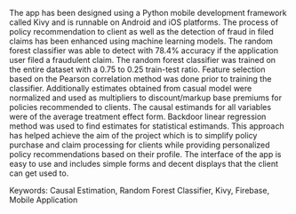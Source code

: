 The app has been designed using a Python mobile development framework called Kivy and is runnable on Android and iOS platforms. The process of policy recommendation
to client as well as the detection of fraud in filed claims has been enhanced using machine learning models. The random forest classifier was able to detect with 78.4% accuracy if the application user
filed a fraudulent claim. The random forest classifier was trained on the entire dataset with a 0.75 to 0.25 train-test ratio. Feature selection based on the Pearson correlation method was done prior
to training the classifier. Additionally estimates obtained from casual model were normalized and used as multipliers to discount/markup base premiums for policies recommended to clients. The
causal estimands for all variables were of the average treatment effect form. Backdoor linear regression method was used to find estimates for statistical estimands. This approach has helped
achieve the aim of the project which is to simplify policy purchase and claim processing for clients while providing personalized policy recommendations based on their profile. The interface of the app is easy to use and includes simple forms
and decent displays that the client can get used to.

Keywords: Causal Estimation, Random Forest Classifier, Kivy, Firebase, Mobile Application
